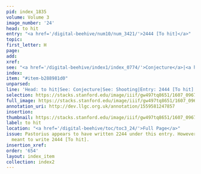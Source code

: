 ```yaml
---
pid: index_1835
volume: Volume 3
image_number: '24'
head: to hit
entry: "<a href='/digital-beehive/num10/num_3421/'>2444 [To hit]</a>"
topic:
first_letter: H
page:
add:
xref:
see: "<a href='/digital-beehive/index1/index_0774/'>Conjecture</a>|<a href='/digital-beehive/index4/index_3660/'>Shooting</a>"
index:
item: "#item-b288981d0"
unparsed:
line: 'Head: to hit|See: Conjecture|See: Shooting|Entry: 2444 [To hit]|#item-b288981d0'
selection: https://stacks.stanford.edu/image/iiif/gw497tq8651/1607_0967/1138,438,857,186/full/0/default.jpg
full_image: https://stacks.stanford.edu/image/iiif/gw497tq8651/1607_0967/full/full/0/default.jpg
annotation_uri: http://dev.llgc.org.uk/annotation/1559581247857
insertion:
thumbnail: https://stacks.stanford.edu/image/iiif/gw497tq8651/1607_0967/1138,438,857,186/150,/0/default.jpg
label: to hit
location: "<a href='/digital-beehive/toc/toc3_24/'>Full Page</a>"
issue: Pastorius appears to have written 2244 under this entry. However, he likely
  meant to write 2444 [To hit].
insertion_xref:
order: '654'
layout: index_item
collection: index2
---
```


